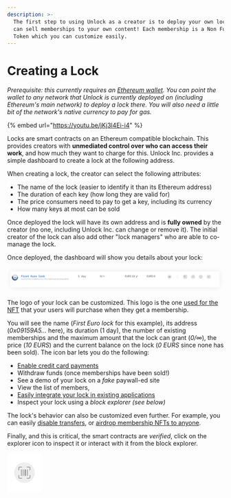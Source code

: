 ```yaml
---
description: >-
  The first step to using Unlock as a creator is to deploy your own lock so you
  can sell memberships to your own content! Each membership is a Non Fungible
  Token which you can customize easily.
---
```


# Creating a Lock

_Prerequisite: this currently requires an_ [_Ethereum wallet_](https://ethereum.org/en/wallets/)_. You can point the wallet to any network that Unlock is_ _currently deployed on_ _(including Ethereum's main network) to deploy a lock there. You will also need a little bit of the network's native currency to pay for gas._

{% embed url="https://youtu.be/jKj3l4Ei-i4" %}

Locks are smart contracts on an Ethereum compatible blockchain. This provides creators with **unmediated control over who can access their work**, and how much they want to charge for this. Unlock Inc. provides a simple dashboard to create a lock at the following address.

When creating a lock, the creator can select the following attributes:

- The name of the lock (easier to identify it than its Ethereum address)
- The duration of each key (how long they are valid for)
- The price consumers need to pay to get a key, including its currency
- How many keys at most can be sold

Once deployed the lock will have its own address and is **fully owned** by the creator (no one, including Unlock Inc. can change or remove it). The initial creator of the lock can also add other "lock managers" who are able to co-manage the lock.

Once deployed, the dashboard will show you details about your lock:

![](../../.gitbook/assets/image11.png)

The logo of your lock can be customized. This logo is the one [used for the NFT](../customizing-the-nft.md) that your users will purchase when they get a membership.

You will see the name (_First Euro lock_ for this example), its address (_0x09159A5..._ here), its duration (1 day), the number of existing memberships and the maximum amount that the lock can grant (_0/∞_), the price (_10 EURS_) and the current balance on the lock (_0 EURS_ since none has been sold). The icon bar lets you do the following:

- [Enable credit card payments](../enabling-credit-cards.md)
- Withdraw funds (once memberships have been sold!)
- See a demo of your lock on a _fake_ paywall-ed site
- View the list of members,
- [Easily integrate your lock in existing applications](../plugins-and-integrations/)
- Inspect your lock using a _block explorer (see below)_

The lock's behavior can also be customized even further. For example, you can easily [disable transfers](../tutorials-1/how-to-make-keys-non-transferrable.md), or [airdrop membership NFTs to anyone](../tutorials-1/how-to-airdrop-memberships.md).

Finally, and this is critical, the smart contracts are _verified_, click on the explorer icon to inspect it or interact with it from the block explorer.

![](../../.gitbook/assets/image.png)
